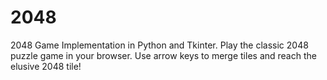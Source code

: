 # 2048
2048 Game Implementation in Python and Tkinter. Play the classic 2048 puzzle game in your browser. Use arrow keys to merge tiles and reach the elusive 2048 tile!

